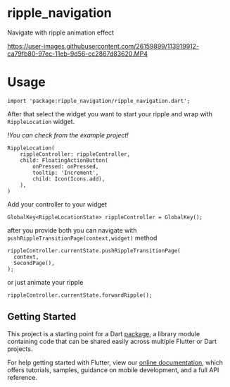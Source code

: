 # ripple_navigation

Navigate with ripple animation effect


https://user-images.githubusercontent.com/26159899/113919912-ca79fb80-97ec-11eb-9d56-cc2867d83620.MP4

# Usage

    import 'package:ripple_navigation/ripple_navigation.dart';

After that select the widget you want to start your ripple and wrap with ``RippleLocation`` widget.

_!You can check from the example project!_

    RippleLocation(
        rippleController: rippleController,
        child: FloatingActionButton(
            onPressed: onPressed,
            tooltip: 'Increment',
            child: Icon(Icons.add),
        ),
    )

Add your controller to your widget 

    GlobalKey<RippleLocationState> rippleController = GlobalKey();

after you provide both you can navigate with `pushRippleTransitionPage(context,widget)` method

    rippleController.currentState.pushRippleTransitionPage(
      context,
      SecondPage(),
    );

or just animate your ripple

    rippleController.currentState.forwardRipple();



## Getting Started

This project is a starting point for a Dart
[package](https://flutter.dev/developing-packages/),
a library module containing code that can be shared easily across
multiple Flutter or Dart projects.

For help getting started with Flutter, view our 
[online documentation](https://flutter.dev/docs), which offers tutorials, 
samples, guidance on mobile development, and a full API reference.
